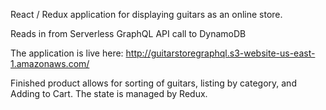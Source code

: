 React / Redux application for displaying guitars as an online store. 

Reads in from Serverless GraphQL API call to DynamoDB

The application is live here: <a href="http://guitarstoregraphql.s3-website-us-east-1.amazonaws.com/" target="_blank">http://guitarstoregraphql.s3-website-us-east-1.amazonaws.com/</a>



Finished product allows for sorting of guitars, listing by category, and Adding to Cart. 
The state is managed by Redux. 
